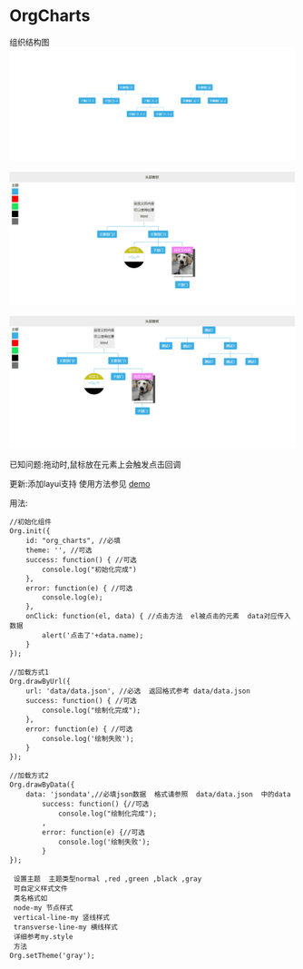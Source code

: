 # OrgCharts
组织结构图
![Image](https://github.com/conesat/OrgCharts/blob/master/github_image/rec.gif)

![Image](https://github.com/conesat/OrgCharts/blob/master/github_image/rec2.gif)

![Image](https://github.com/conesat/OrgCharts/blob/master/github_image/rec3.gif)

已知问题:拖动时,鼠标放在元素上会触发点击回调

更新:添加layui支持  使用方法参见 [demo](https://github.com/conesat/OrgCharts/blob/master/layui-orgCharts/demo/index.html)  

用法:

	//初始化组件  
	Org.init({
		id: "org_charts", //必填
		theme: '', //可选
		success: function() { //可选
			console.log("初始化完成")
		},
		error: function(e) { //可选
			console.log(e);
		},
		onClick: function(el, data) { //点击方法  el被点击的元素  data对应传入数据
			alert('点击了'+data.name);
		}
	});
	
	//加载方式1   
	Org.drawByUrl({
		url: 'data/data.json', //必选  返回格式参考 data/data.json
		success: function() { //可选
			console.log("绘制化完成");
		},
		error: function(e) { //可选
			console.log('绘制失败');
		}
	});
	
	//加载方式2 
	Org.drawByData({
		data: 'jsondata',//必填json数据  格式请参照  data/data.json  中的data
			success: function() {//可选
				console.log("绘制化完成");
			,
			error: function(e) {//可选
				console.log('绘制失败');
			}
	});
	
	 设置主题  主题类型normal ,red ,green ,black ,gray
	 可自定义样式文件
	 类名格式如 
	 node-my 节点样式
	 vertical-line-my 竖线样式
	 transverse-line-my 横线样式
	 详细参考my.style
	 方法
	Org.setTheme('gray');
